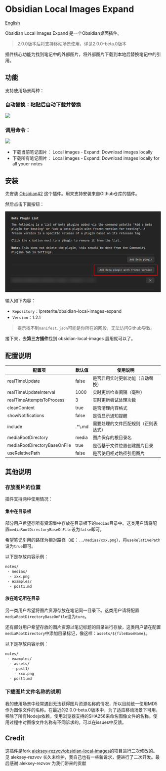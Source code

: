# Obsidian Local Images Expand

[English](./README_EN.md)

Obsidian Local Images Expand 是一个Obsidian桌面插件。

> 2.0.0版本后将支持移动场景使用，详见2.0.0-beta.0版本

插件核心功能为找到笔记中的外部图片，将外部图片下载到本地后替换笔记中的引用。

## 功能

支持使用场景两种：

### 自动替换：粘贴后自动下载并替换

![](docs/obsidian-local-images-sep2021.gif)

### 调用命令：

![](docs/obsidian-local-images-html-sep2021.gif)

- 下载当前笔记图片： Local images - Expand: Download images locally
- 下载所有笔记图片： Local images - Expand: Download images locally for all youer notes

## 安装

先安装 [Obsidian42](https://github.com/TfTHacker/obsidian42-brat) 这个插件。用来支持安装来自Github仓库的插件。

然后点击下面按钮：

![step1](docs/step1.png)

输入如下内容：

- `Repository`：lpreterite/obsidian-local-images-expand
- `Version`：1.2.1

> 提示找不到`manifest.json`可能是你所在的网段，无法访问Github导致。

接下来，去**第三方插件**找到 obsidian-local-images 启用就可以了。

## 配置说明

| 配置项                       | 默认值  | 使用说明                           |
|------------------------------|---------|--------------------------------|
| realTimeUpdate               | false   | 是否启用实时更新功能（自动替换）     |
| realTimeUpdateInterval       | 1000    | 实时更新检查间隔（毫秒）             |
| realTimeAttemptsToProcess    | 3       | 实时更新尝试处理次数               |
| cleanContent                 | true    | 是否清理内容格式                   |
| showNotifications            | false   | 是否显示通知提醒                   |
| include                      | .*\\.md | 需要处理的文件匹配规则（正则表达式） |
| mediaRootDirectory           | media   | 图片保存的根目录名                 |
| mediaRootDirectoryBaseOnFile | true    | 是否基于文件位置创建图片目录       |
| useRelativePath              | false   | 是否使用相对路径引用图片           |

## 其他说明

### 存放图片的位置

插件支持两种使用情况：

#### 集中在目录根

部分用户希望存所有资源集中存放在目录根下的`medias`目录中。这类用户请将配置`mediaRootDirectoryBaseOnFile`设为`false`即可。

希望笔记引用的路径为相对路径（如：`../medias/xxx.png`），将`useRelativePath`设为`true`即可。

以下是存放内容示例：

```
notes/
 - medias/
  - xxx.png
 - examples/
  - post1.md
```

#### 放在笔记所在目录

另一类用户希望将图片资源存放在笔记同一目录下。这类用户请将配置`mediaRootDirectoryBaseOnFile`设为`ture`。

还有部分用户希望存放的图片资源以笔记标题的目录进行存放，这类用户请在配置`mediaRootDirectory`中添加目录标记，像这样：`assets/${fileBaseName}`。

以下是存放内容示例：

```
notes/
 - examples/
  - assets/
   - post1/
    - xxx.png
  - post1.md
```

### 下载图片文件名称的说明

我的使用场景中经常遇到无法获得图片资源名称的情况，所以目前统一使用MD5作为图像文件的名称。在最近的2.0.0-beta.0版本中，为了适应移动场景下可用，移除了所有Nodejs依赖，使用浏览器支持的SHA256来命名图像文件的名称。使用过程中对图像文件名称有不同诉求的，可以在issues中反馈。

## Credit

这插件是fork [aleksey-rezvov/obsidian-local-images](https://github.com/aleksey-rezvov/obsidian-local-images)的项目进行二次修改的。 见 aleksey-rezvov 长久未维护，我自己也有一些新诉求，便进行了二次开发。最后感谢 aleksey-rezvov 为我们带来的贡献

